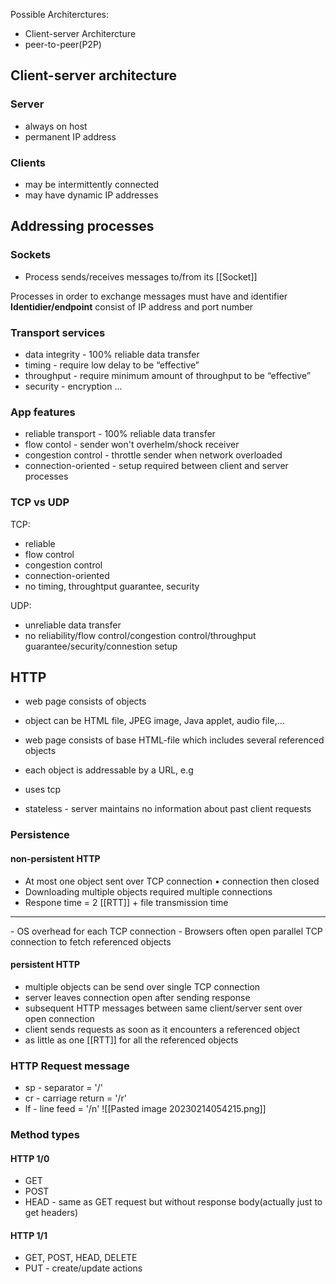 Possible Architerctures:
- Client-server Architercture
- peer-to-peer(P2P)

## Client-server architecture
### Server 
- always on host
- permanent IP address

### Clients
- may be intermittently connected
- may have dynamic IP addresses



## Addressing processes
### Sockets
- Process sends/receives messages to/from its [[Socket]]

Processes in order to exchange messages must have and identifier
**Identidier/endpoint** consist of IP address and port number


### Transport services
- data integrity - 100% reliable data transfer
- timing - require low delay to be “effective”
- throughput - require minimum amount of throughput to be “effective”
- security - encryption ...

### App features
- reliable transport - 100% reliable data transfer
- flow contol - sender won't overhelm/shock receiver
- congestion control - throttle sender when network overloaded
- connection-oriented - setup required between client and server processes

### TCP vs UDP
TCP:
- reliable
- flow control
- congestion control
- connection-oriented
- no timing, throughtput guarantee, security

UDP:
- unreliable data transfer
- no reliability/flow control/congestion control/throughput guarantee/security/connestion setup

## HTTP 
- web page consists of objects
- object can be HTML file, JPEG image, Java applet, audio file,… 
- web page consists of base HTML-file which includes several referenced objects 
- each object is addressable by a URL, e.g

- uses tcp
- stateless - server maintains no information about past client requests

### Persistence

#### non-persistent HTTP
- At most one object sent over TCP connection • connection then closed 
- Downloading multiple objects required multiple connections
- Respone time = 2 [[RTT]] + file transmission time
<hr>
- OS overhead for each TCP connection
- Browsers often open parallel TCP connection to fetch referenced objects


#### persistent HTTP
- multiple objects can be send over single TCP connection 
- server leaves connection open after sending response
- subsequent HTTP messages between same client/server sent over open connection
- client sends requests as soon as it encounters a referenced object
- as little as one [[RTT]] for all the referenced objects

### HTTP Request message
- sp - separator = '/'
- cr - carriage return = '/r'
- lf - line feed = '/n'
![[Pasted image 20230214054215.png]]

### Method types
#### HTTP 1/0
- GET
- POST
- HEAD - same as GET request but without response body(actually just to get headers)

#### HTTP 1/1
- GET, POST, HEAD, DELETE
- PUT - create/update actions

